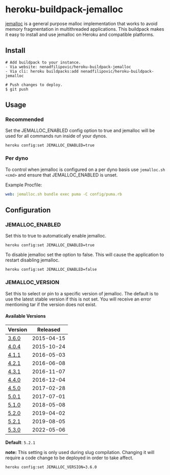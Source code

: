 # heroku-buildpack-jemalloc

[jemalloc](http://jemalloc.net/) is a general purpose malloc implementation
that works to avoid memory fragmentation in multithreaded applications. This
buildpack makes it easy to install and use jemalloc on Heroku and compatible
platforms.

## Install

    # Add buildpack to your instance.
    - Via website: nenadfilipovic/heroku-buildpack-jemalloc
    - Via cli: heroku buildpacks:add nenadfilipovic/heroku-buildpack-jemalloc

    # Push changes to deploy.
    $ git push

## Usage

### Recommended

Set the JEMALLOC_ENABLED config option to true and jemalloc will be used for
all commands run inside of your dynos.

```console
heroku config:set JEMALLOC_ENABLED=true
```

### Per dyno

To control when jemalloc is configured on a per dyno basis use
`jemalloc.sh <cmd>` and ensure that JEMALLOC_ENABLED is unset.

Example Procfile:

```yaml
web: jemalloc.sh bundle exec puma -C config/puma.rb
```

## Configuration

### JEMALLOC_ENABLED

Set this to true to automatically enable jemalloc.

```console
heroku config:set JEMALLOC_ENABLED=true
```

To disable jemalloc set the option to false. This will cause the application to
restart disabling jemalloc.

```console
heroku config:set JEMALLOC_ENABLED=false
```

### JEMALLOC_VERSION

Set this to select or pin to a specific version of jemalloc. The default is to
use the latest stable version if this is not set. You will receive an error
mentioning tar if the version does not exist.

#### Available Versions

| Version                                                          | Released   |
| ---------------------------------------------------------------- | ---------- |
| [3.6.0](https://github.com/jemalloc/jemalloc/releases/tag/3.6.0) | 2015-04-15 |
| [4.0.4](https://github.com/jemalloc/jemalloc/releases/tag/4.0.4) | 2015-10-24 |
| [4.1.1](https://github.com/jemalloc/jemalloc/releases/tag/4.1.1) | 2016-05-03 |
| [4.2.1](https://github.com/jemalloc/jemalloc/releases/tag/4.2.1) | 2016-06-08 |
| [4.3.1](https://github.com/jemalloc/jemalloc/releases/tag/4.3.1) | 2016-11-07 |
| [4.4.0](https://github.com/jemalloc/jemalloc/releases/tag/4.4.0) | 2016-12-04 |
| [4.5.0](https://github.com/jemalloc/jemalloc/releases/tag/4.5.0) | 2017-02-28 |
| [5.0.1](https://github.com/jemalloc/jemalloc/releases/tag/5.0.1) | 2017-07-01 |
| [5.1.0](https://github.com/jemalloc/jemalloc/releases/tag/5.1.0) | 2018-05-08 |
| [5.2.0](https://github.com/jemalloc/jemalloc/releases/tag/5.2.0) | 2019-04-02 |
| [5.2.1](https://github.com/jemalloc/jemalloc/releases/tag/5.2.1) | 2019-08-05 |
| [5.3.0](https://github.com/jemalloc/jemalloc/releases/tag/5.3.0) | 2022-05-06 |

**Default**: `5.2.1`

**note:** This setting is only used during slug compilation. Changing it will
require a code change to be deployed in order to take affect.

```console
heroku config:set JEMALLOC_VERSION=3.6.0
```
